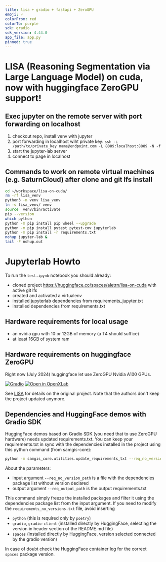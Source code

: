 ```yaml
---
title: lisa + gradio + fastapi + ZeroGPU
emoji: ⚡
colorFrom: red
colorTo: purple
sdk: gradio
sdk_version: 4.44.0
app_file: app.py
pinned: true
---
```


# LISA (Reasoning Segmentation via Large Language Model) on cuda, now with huggingface ZeroGPU support!

## Exec jupyter on the remote server with port forwarding on localhost

1. checkout repo, install venv with jupyter
2. port forwarding in localhost wiht private key: `ssh -i /path/to/private_key name@endpoint.com -L 8889:localhost:8889 -N -f`
3. start the jupyter-lab server
4. connect to page in localhost

## Commands to work on remote virtual machines (e.g. SaturnCloud) after clone and git lfs install

```bash
cd ~/workspace/lisa-on-cuda/
rm -rf lisa_venv 
python3 -m venv lisa_venv
ln -s lisa_venv/ venv
source  venv/bin/activate
pip --version
which python
python -m pip install pip wheel --upgrade
python -m pip install pytest pytest-cov jupyterlab
python -m pip install -r requirements.txt
nohup jupyter-lab &
tail -F nohup.out
```

# Jupyterlab Howto

To run the `test.ipynb` notebook you should already:
- cloned project https://huggingface.co/spaces/aletrn/lisa-on-cuda with active git lfs
- created and activated a virtualenv
- installed jupyterlab dependencies from requirements_jupyter.txt
- installed dependencies from requirements.txt

## Hardware requirements for local usage

- an nvidia gpu with 10 or 12GB of memory (a T4 should suffice)
- at least 16GB of system ram

## Hardware requirements on huggingface ZeroGPU

Right now (July 2024) huggingface let use ZeroGPU Nvidia A100 GPUs.

[![Gradio](https://img.shields.io/badge/Gradio-Online%20Demo-blue)](http://103.170.5.190:7860/)
[![Open in OpenXLab](https://cdn-static.openxlab.org.cn/app-center/openxlab_app.svg)](https://openxlab.org.cn/apps/detail/openxlab-app/LISA)

See [LISA](https://github.com/dvlab-research/LISA) for details on the original project.
Note that the authors don't keep the project updated anymore.

## Dependencies and HuggingFace demos with Gradio SDK

HuggingFace demos based on Gradio SDK (you need that to use ZeroGPU hardware) needs updated requirements.txt.
You can keep your requirements.txt in sync with the dependencies installed in the project using this python 
command (from samgis-core):

```bash
python -m samgis_core.utilities.update_requirements_txt --req_no_version_path requirements_no_versions.txt --req_output_path requirements.txt
```

About the parameters:

- input argument `--req_no_version_path` is a file with the dependencies package list without version declared
- output argument `--req_output_path` is the output requirements.txt

This command simply freeze the installed packages and filter it using the dependencies package list from the input argument.
If you need to modify the `requirements_no_versions.txt` file, avoid inserting

- `python` (this is required only by `poetry`)
- `gradio`, `gradio-client` (installed directly by HuggingFace, selecting the version in header section of the README.md file)
- `spaces` (installed directly by HuggingFace, version selected connected by the gradio version)

In case of doubt check the HuggingFace container log for the correct `spaces` package version.
